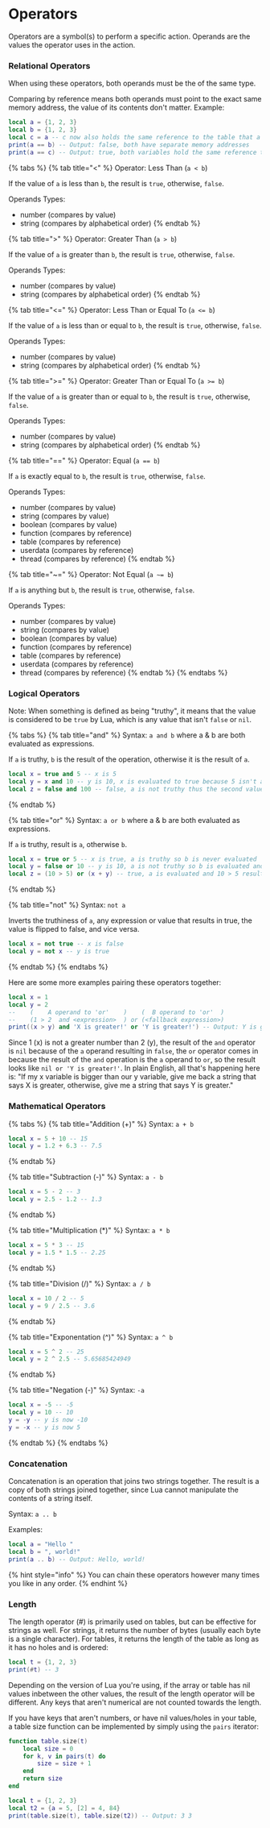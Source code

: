 # Operators

Operators are a symbol(s) to perform a specific action. Operands are the values the operator uses in the action.

### Relational Operators

When using these operators, both operands must be the of the same type.

Comparing by reference means both operands must point to the exact same memory address, the value of its contents don't matter. Example:

```lua
local a = {1, 2, 3}
local b = {1, 2, 3}
local c = a -- c now also holds the same reference to the table that a does
print(a == b) -- Output: false, both have separate memory addresses
print(a == c) -- Output: true, both variables hold the same reference to the exact same table
```

{% tabs %}
{% tab title="<" %}
Operator: Less Than (`a < b`)

If the value of `a` is less than `b`, the result is `true`, otherwise, `false`.

Operands Types:

* number (compares by value)
* string (compares by alphabetical order)
{% endtab %}

{% tab title=">" %}
Operator: Greater Than (`a > b`)

If the value of `a` is greater than `b`, the result is `true`, otherwise, `false`.

Operands Types:

* number (compares by value)
* string (compares by alphabetical order)
{% endtab %}

{% tab title="<=" %}
Operator: Less Than or Equal To (`a <= b`)

If the value of `a` is less than or equal to `b`, the result is `true`, otherwise, `false`.

Operands Types:

* number (compares by value)
* string (compares by alphabetical order)
{% endtab %}

{% tab title=">=" %}
Operator: Greater Than or Equal To (`a >= b`)

If the value of `a` is greater than or equal to `b`, the result is `true`, otherwise, `false`.

Operands Types:

* number (compares by value)
* string (compares by alphabetical order)
{% endtab %}

{% tab title="==" %}
Operator: Equal (`a == b`)

If `a` is exactly equal to `b`, the result is `true`, otherwise, `false`.

Operands Types:

* number (compares by value)
* string (compares by value)
* boolean (compares by value)
* function (compares by reference)
* table (compares by reference)
* userdata (compares by reference)
* thread (compares by reference)
{% endtab %}

{% tab title="~=" %}
Operator: Not Equal (`a ~= b`)

If `a` is anything but `b`, the result is `true`, otherwise, `false`.

Operands Types:

* number (compares by value)
* string (compares by value)
* boolean (compares by value)
* function (compares by reference)
* table (compares by reference)
* userdata (compares by reference)
* thread (compares by reference)
{% endtab %}
{% endtabs %}



### Logical Operators

Note: When something is defined as being "truthy", it means that the value is considered to be `true` by Lua, which is any value that isn't `false` or `nil`.

{% tabs %}
{% tab title="and" %}
Syntax: `a and b` where a & b are both evaluated as expressions.

If `a` is truthy, `b` is the result of the operation, otherwise it is the result of `a`.

```lua
local x = true and 5 -- x is 5
local y = x and 10 -- y is 10, x is evaluated to true because 5 isn't a value of false or nil
local z = false and 100 -- false, a is not truthy thus the second value is not the result
```
{% endtab %}

{% tab title="or" %}
Syntax: `a or b` where a & b are both evaluated as expressions.

If `a` is truthy, result is `a`, otherwise `b`.

```lua
local x = true or 5 -- x is true, a is truthy so b is never evaluated
local y = false or 10 -- y is 10, a is not truthy so b is evaluated and the result
local z = (10 > 5) or (x + y) -- true, a is evaluated and 10 > 5 results in true, b is never evaluated
```
{% endtab %}

{% tab title="not" %}
Syntax: `not a`&#x20;

Inverts the truthiness of `a`, any expression or value that results in true, the value is flipped to false, and vice versa.

```lua
local x = not true -- x is false
local y = not x -- y is true
```
{% endtab %}
{% endtabs %}

Here are some more examples pairing these operators together:

```lua
local x = 1
local y = 2
--    (    A operand to 'or'    )    (  B operand to 'or'  )
--    (1 > 2  and <expression>  ) or (<fallback expression>)    
print((x > y) and 'X is greater!' or 'Y is greater!') -- Output: Y is greater!
```

Since 1 (x) is not a greater number than 2 (y), the result of the `and` operator is `nil` because of the `a` operand resulting in `false`, the `or` operator comes in because the result of the `and` operation is the `a` operand to `or`, so the result looks like `nil or 'Y is greater!'`. In plain English, all that's happening here is: "If my x variable is bigger than our y variable, give me back a string that says X is greater, otherwise, give me a string that says Y is greater."

### Mathematical Operators

{% tabs %}
{% tab title="Addition (+)" %}
Syntax: `a + b`

```lua
local x = 5 + 10 -- 15
local y = 1.2 + 6.3 -- 7.5
```
{% endtab %}

{% tab title="Subtraction (-)" %}
Syntax: `a - b`

```lua
local x = 5 - 2 -- 3
local y = 2.5 - 1.2 -- 1.3
```
{% endtab %}

{% tab title="Multiplication (*)" %}
Syntax: `a * b`

```lua
local x = 5 * 3 -- 15
local y = 1.5 * 1.5 -- 2.25
```
{% endtab %}

{% tab title="Division (/)" %}
Syntax: `a / b`

```lua
local x = 10 / 2 -- 5
local y = 9 / 2.5 -- 3.6
```
{% endtab %}

{% tab title="Exponentation (^)" %}
Syntax: `a ^ b`

```lua
local x = 5 ^ 2 -- 25
local y = 2 ^ 2.5 -- 5.65685424949
```
{% endtab %}

{% tab title="Negation (-)" %}
Syntax: `-a`

```lua
local x = -5 -- -5
local y = 10 -- 10
y = -y -- y is now -10
y = -x -- y is now 5
```
{% endtab %}
{% endtabs %}

### Concatenation

Concatenation is an operation that joins two strings together. The result is a copy of both strings joined together, since Lua cannot manipulate the contents of a string itself.

Syntax: `a .. b`

Examples:

```lua
local a = "Hello "
local b = ", world!"
print(a .. b) -- Output: Hello, world!
```

{% hint style="info" %}
You can chain these operators however many times you like in any order.
{% endhint %}

### Length

The length operator (#) is primarily used on tables, but can be effective for strings as well. For strings, it returns the number of bytes (usually each byte is a single character). For tables, it returns the length of the table as long as it has no holes and is ordered:

```lua
local t = {1, 2, 3}
print(#t) -- 3
```

Depending on the version of Lua you're using, if the array or table has nil values inbetween the other values, the result of the length operator will be different. Any keys that aren't numerical are not counted towards the length.

If you have keys that aren't numbers, or have nil values/holes in your table, a table size function can be implemented by simply using the `pairs` iterator:

```lua
function table.size(t)
    local size = 0
    for k, v in pairs(t) do
        size = size + 1
    end
    return size
end

local t = {1, 2, 3}
local t2 = {a = 5, [2] = 4, 84}
print(table.size(t), table.size(t2)) -- Output: 3 3
```
